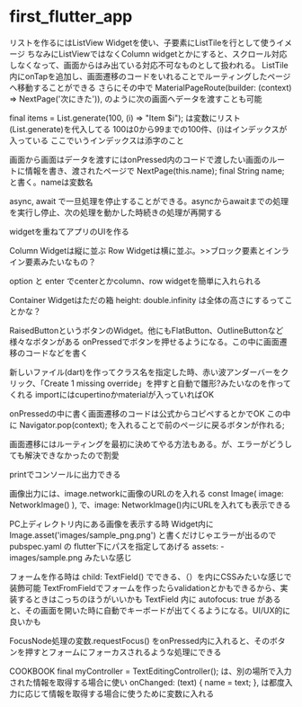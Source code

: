 # first_flutter_app

リストを作るにはListView Widgetを使い、子要素にListTileを行として使うイメージ
ちなみにListViewではなくColumn widgetとかにすると、スクロール対応しなくなって、画面からはみ出ている対応不可なものとして扱われる。
ListTile内にonTapを追加し、画面遷移のコードをいれることでルーティングしたページへ移動することができる
さらにその中で  MaterialPageRoute(builder: (context) => NextPage('次にきた')),  のように次の画面へデータを渡すことも可能

final items = List.generate(100, (i) => "Item $i");
は変数にリスト(List.generate)を代入してる
100は0から99までの100件、(i)はインデックスが入っている
ここでいうインデックスは添字のこと

画面から画面はデータを渡すにはonPressed内のコードで渡したい画面のルートに情報を書き、渡されたページで
  NextPage(this.name);
  final String name; と書く。nameは変数名

async, await で一旦処理を停止することができる。asyncからawaitまでの処理を実行し停止、次の処理を動かした時続きの処理が再開する

widgetを重ねてアプリのUIを作る

Column Widgetは縦に並ぶ
Row Widgetは横に並ぶ。>>ブロック要素とインライン要素みたいなもの？

option と enter でcenterとかcolumn、row widgetを簡単に入れられる

Container Widgetはただの箱
height: double.infinity は全体の高さにするってことかな？

RaisedButtonというボタンのWidget。他にもFlatButton、OutlineButtonなど様々なボタンがある
onPressedでボタンを押せるようになる。この中に画面遷移のコードなどを書く

新しいファイル(dart)を作ってクラス名を指定した時、赤い波アンダーバーをクリック、「Create 1 missing override」を押すと自動で雛形?みたいなのを作ってくれる
importにはcupertinoかmaterialが入っていればOK

onPressedの中に書く画面遷移のコードは公式からコピペするとかでOK
この中に Navigator.pop(context); を入れることで前のページに戻るボタンが作れる;

画面遷移にはルーティングを最初に決めてやる方法もある。が、エラーがどうしても解決できなかったので割愛

printでコンソールに出力できる

画像出力には、image.networkに画像のURLのを入れる
const Image(
  image: NetworkImage()
), で、image: NetworkImage()内にURLを入れても表示できる

PC上ディレクトリ内にある画像を表示する時
Widget内にImage.asset('images/sample_png.png')
と書くだけじゃエラーが出るので
pubspec.yaml の flutter下にパスを指定してあげる
assets:
    - images/sample.png みたいな感じ
    
フォームを作る時は child: TextField() でできる、（）を内にCSSみたいな感じで装飾可能
TextFromFieldでフォームを作ったらvalidationとかもできるから、実装するときはこっちのほうがいいかも
TextField 内に autofocus: true があると、その画面を開いた時に自動でキーボードが出てくるようになる。UI/UX的に良いかも

FocusNode処理の変数.requestFocus() をonPressed内に入れると、そのボタンを押すとフォームにフォーカスされるような処理にできる

COOKBOOK
final myController = TextEditingController();
は、別の場所で入力された情報を取得する場合に使い
onChanged: (text) {
  name = text;
}, は都度入力に応じて情報を取得する場合に使うために変数に入れる